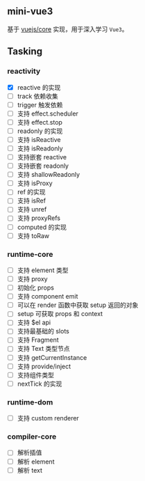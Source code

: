 ## mini-vue3

基于 [vuejs/core](https://github.com/vuejs/core) 实现，用于深入学习 `Vue3`。

## Tasking

### reactivity

- [x] reactive 的实现
- [ ] track 依赖收集
- [ ] trigger 触发依赖
- [ ] 支持 effect.scheduler
- [ ] 支持 effect.stop
- [ ] readonly 的实现
- [ ] 支持 isReactive
- [ ] 支持 isReadonly
- [ ] 支持嵌套 reactive
- [ ] 支持嵌套 readonly
- [ ] 支持 shallowReadonly
- [ ] 支持 isProxy
- [ ] ref 的实现
- [ ] 支持 isRef
- [ ] 支持 unref
- [ ] 支持 proxyRefs
- [ ] computed 的实现
- [ ] 支持 toRaw

### runtime-core

- [ ] 支持 element 类型
- [ ] 支持 proxy
- [ ] 初始化 props
- [ ] 支持 component emit
- [ ] 可以在 render 函数中获取 setup 返回的对象
- [ ] setup 可获取 props 和 context
- [ ] 支持 $el api
- [ ] 支持最基础的 slots
- [ ] 支持 Fragment
- [ ] 支持 Text 类型节点
- [ ] 支持 getCurrentInstance
- [ ] 支持 provide/inject
- [ ] 支持组件类型
- [ ] nextTick 的实现

### runtime-dom

- [ ] 支持 custom renderer

### compiler-core

- [ ] 解析插值
- [ ] 解析 element
- [ ] 解析 text
